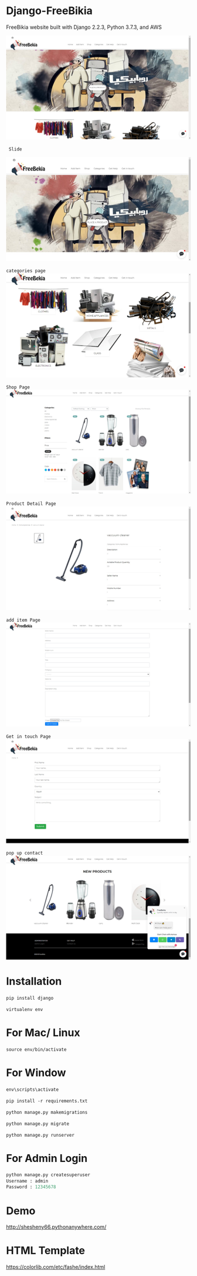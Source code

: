 # Django-FreeBikia

FreeBikia website built with Django 2.2.3, Python 3.7.3, and AWS

![image](https://github.com/shesheny66/FreeBikia/blob/Doc-IMG/WhatsApp%20Image%202020-08-22%20at%203.15.36%20AM.jpeg)

` Slide`

![image](https://github.com/shesheny66/FreeBikia/blob/Doc-IMG/WhatsApp%20Image%202020-08-22%20at%203.16.56%20AM.jpeg)

`categories page `
![image](https://github.com/shesheny66/FreeBikia/blob/Doc-IMG/WhatsApp%20Image%202020-08-22%20at%203.17.10%20AM.jpeg)

`Shop Page`
![image](https://github.com/shesheny66/FreeBikia/blob/Doc-IMG/WhatsApp%20Image%202020-08-22%20at%203.18.47%20AM.jpeg)

`Product Detail Page`
![image](https://github.com/shesheny66/FreeBikia/blob/Doc-IMG/WhatsApp%20Image%202020-08-22%20at%203.19.10%20AM.jpeg)

`add item Page`
![image](https://github.com/shesheny66/FreeBikia/blob/Doc-IMG/WhatsApp%20Image%202020-08-22%20at%203.18.24%20AM.jpeg)

`Get in touch Page`
![image](https://github.com/shesheny66/FreeBikia/blob/Doc-IMG/WhatsApp%20Image%202020-08-22%20at%203.19.49%20AM.jpeg)

`pop up contact `
![image](https://github.com/shesheny66/FreeBikia/blob/Doc-IMG/WhatsApp%20Image%202020-08-22%20at%203.20.24%20AM.jpeg)



# Installation

`pip install django`

`virtualenv env`

# For Mac/ Linux

`source env/bin/activate`

# For Window

`env\scripts\activate`

`pip install -r requirements.txt`

`python manage.py makemigrations`

`python manage.py migrate`

`python manage.py runserver`

# For Admin Login

```python
python manage.py createsuperuser
Username : admin
Password : 12345678
```
# Demo

http://shesheny66.pythonanywhere.com/

# HTML Template

https://colorlib.com/etc/fashe/index.html

